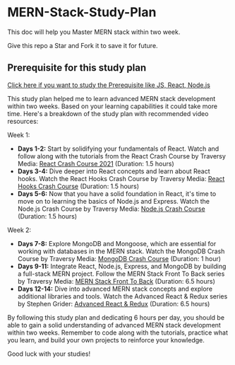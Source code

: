 # MERN-Stack-Study-Plan
This doc will help you Master MERN stack within two week.

Give this repo a Star and Fork it to save it for future.

## Prerequisite for this study plan 
[Click here if you want to study the Prerequisite like JS, React, Node.js](https://github.com/parthamk/MERNPrerequisite/blob/main/README.md)

This study plan helped me to learn advanced MERN stack development within two weeks. Based on your learning capabilities it could take more time. Here's a breakdown of the study plan with recommended video resources:

Week 1:
- **Days 1-2:** Start by solidifying your fundamentals of React. Watch and follow along with the tutorials from the React Crash Course by Traversy Media: [React Crash Course 2021](https://www.youtube.com/watch?v=w7ejDZ8SWv8) (Duration: 1.5 hours)
- **Days 3-4:** Dive deeper into React concepts and learn about React hooks. Watch the React Hooks Crash Course by Traversy Media: [React Hooks Crash Course](https://www.youtube.com/watch?v=mxK8b99iJTg) (Duration: 1.5 hours)
- **Days 5-6:** Now that you have a solid foundation in React, it's time to move on to learning the basics of Node.js and Express. Watch the Node.js Crash Course by Traversy Media: [Node.js Crash Course](https://www.youtube.com/watch?v=fBNz5xF-Kx4) (Duration: 1.5 hours)

Week 2:
- **Days 7-8:** Explore MongoDB and Mongoose, which are essential for working with databases in the MERN stack. Watch the MongoDB Crash Course by Traversy Media: [MongoDB Crash Course](https://www.youtube.com/playlist?list=PL4cUxeGkcC9jpvoYriLI0bY8DOgWZfi6u) (Duration: 1 hour)
- **Days 9-11:** Integrate React, Node.js, Express, and MongoDB by building a full-stack MERN project. Follow the MERN Stack Front To Back series by Traversy Media: [MERN Stack Front To Back](https://www.youtube.com/playlist?list=PLillGF-RfqbZMNtaOXJQiDebNXjVapWPZ) (Duration: 6.5 hours)
- **Days 12-14:** Dive into advanced MERN stack concepts and explore additional libraries and tools. Watch the Advanced React & Redux series by Stephen Grider: [Advanced React & Redux](https://www.youtube.com/watch?v=93p3LxR9xfM&list=PLQDnxXqV213JJFtDaG0aE9vqvp6Wm7nBg) (Duration: 6.5 hours)

By following this study plan and dedicating 6 hours per day, you should be able to gain a solid understanding of advanced MERN stack development within two weeks. Remember to code along with the tutorials, practice what you learn, and build your own projects to reinforce your knowledge.

Good luck with your studies!
